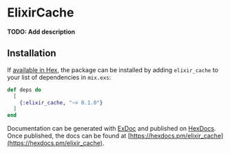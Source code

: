 # ElixirCache

**TODO: Add description**

## Installation

If [available in Hex](https://hex.pm/docs/publish), the package can be installed
by adding `elixir_cache` to your list of dependencies in `mix.exs`:

```elixir
def deps do
  [
    {:elixir_cache, "~> 0.1.0"}
  ]
end
```

Documentation can be generated with [ExDoc](https://github.com/elixir-lang/ex_doc)
and published on [HexDocs](https://hexdocs.pm). Once published, the docs can
be found at [https://hexdocs.pm/elixir_cache](https://hexdocs.pm/elixir_cache).

